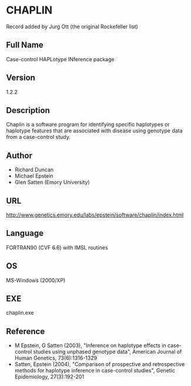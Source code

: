 # CHAPLIN
Record added by Jurg Ott (the original Rockefeller list)

## Full Name
Case-control HAPLotype INference package

## Version
1.2.2

## Description
Chaplin is a software program for identifying specific haplotypes or haplotype features that are associated with disease using genotype data from a case-control study.

## Author
* Richard Duncan
* Michael Epstein
* Glen Satten (Emory University)

## URL
http://www.genetics.emory.edu/labs/epstein/software/chaplin/index.html

## Language
FORTRAN90 (CVF 6.6) with IMSL routines

## OS
MS-Windows (2000/XP)

## EXE
chaplin.exe

## Reference
* M Epstein, G Satten (2003), "Inference on haplotype effects in case-control studies using unphased genotype data", American Journal of Human Genetics, 73(6):1316-1329
* Satten, Epstein (2004), "Comparison of prospective and retrospective methods for haplotype inference in case-control studies", Genetic Epidemiology, 27(3):192-201